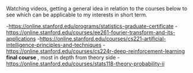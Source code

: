 Watching videos, getting a general idea in relation to the courses below to see which can be applicable to my interests in short term. 

-https://online.stanford.edu/programs/statistics-graduate-certificate
-https://online.stanford.edu/courses/ee261-fourier-transform-and-its-applications
-https://online.stanford.edu/courses/cs221-artificial-intelligence-principles-and-techniques
-https://online.stanford.edu/courses/cs224r-deep-reinforcement-learning **final course** , most in depth from theory side 
-https://online.stanford.edu/courses/stats118-theory-probability-ii
